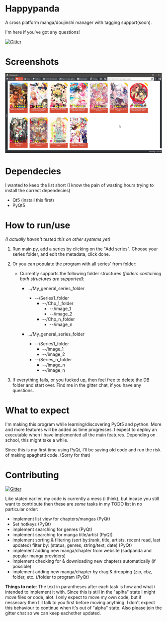 # Happypanda
A cross platform manga/doujinshi manager with tagging support(soon).

I'm here if you've got any questions!

[![Gitter](https://badges.gitter.im/Join%20Chat.svg)](https://gitter.im/Pewpews/Sadpanda?utm_source=badge&utm_medium=badge&utm_campaign=pr-badge&utm_content=badge)

# Screenshots
![alt-text][logo]

[logo]: https://raw.githubusercontent.com/Pewpews/Sadpanda/master/misc/screenshot1.png "Screenshot 1"

# Dependecies
I wanted to keep the list short (I know the pain of wasting hours trying to install the correct dependecies)
- Qt5 (install this first)
- PyQt5

# How to run/use
*(I actually haven't tested this on other systems yet)*

1. Run main.py, add a series by clicking on the "Add series". Choose your series folder, and edit the metadata, click done.
2. Or you can populate the program with all series' from folder:
    - Currently supports the following folder structures *(folders containing both structures are supported)*:
        + .../My_general_series_folder
            - --/Series1_folder
                - --/Chp_1_folder
                    - --/image_1
                    - --/image_2
                - --/Chp_n_folder
                    - --/image_n

        + .../My_general_series_folder
            - --/Series1_folder
                - --/image_1
                - --/image_2
            - --/Series_n_folder
                - --/image_n
                - --/image_n

3. If everything fails, or you fucked up, then feel free to delete the DB folder and start over. Find me in the gitter chat, if you have any questions.

# What to expect
I'm making this program while learning/discovering PyQt5 and python. More and more features will be added as time progresses. I expect to deploy an executable when i have implemented all the main features. Depending on school, this might take a while.

Since this is my first time using PyQt, I'll be saving old code and run the risk of making spaghetti code. (Sorry for that)

# Contributing
[![Gitter](https://badges.gitter.im/Join%20Chat.svg)](https://gitter.im/Pewpews/Sadpanda?utm_source=badge&utm_medium=badge&utm_campaign=pr-badge&utm_content=badge)

Like stated earlier, my code is currently a mess (i think), but incase you still want to contribute then these are *some* tasks in my TODO list in no particular order:
- implement list view for chapters/mangas (PyQt)
- Set hotkeys (PyQt)
- implement searching for genres (PyQt)
- implement searching for manga title/artist (PyQt)
- implement sorting & filtering (sort by:(rank, title, artists, recent read, last updated) filter by: (status, genres, string/text, date) (PyQt)
- implement adding new manga/chapter from website (sadpanda and popular manga providers)
- implement checking for & downloading new chapters automatically (if possible)
- implement adding new manga/chapter by drag & dropping (zip, cbz, folder, etc..)/folder to program (PyQt)

**Things to note**:
The text in parantheses after each task is how and what i intended to implement it with. Since this is still in the "aplha" state I might move files or code, alot. I only expect to move my own code, but if nessecary then I'll talk to you first before moving anything. I don't expect this behaviour to continue when it's out of "alpha" state. Also please join the gitter chat so we can keep eachother updated.
